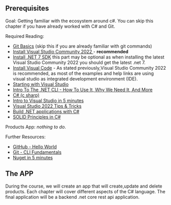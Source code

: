 ## Prerequisites

Goal: Getting familiar with the ecosystem around c#. You can skip this chapter if you have already worked with C# and Git.

Required Reading:

 - [Git Basics](https://git-scm.com/book/en/v1/Getting-Started-Git-Basics)  (skip this if you are already familiar with git commands)
 - [Install Visual Studio Community 2022 ](https://visualstudio.microsoft.com/vs/community/)   - __recommended__
 - [Install .NET 7 SDK](https://dotnet.microsoft.com/en-us/download/dotnet/7.0)
   this part may be optional as when installing the latest Visual Studio Community 2022 you should get the latest .net 7.
 - [Install Visual Code](https://code.visualstudio.com/)  - As stated previously,Visual Studio Community 2022 is recommended, as most of the examples and help links are using visual studio as integrated development environment (IDE).
 - [Starting with Visual Studio](https://www.youtube.com/watch?v=iC3CJcYxkl0&t=107s&ab_channel=MicrosoftVisualStudio)
 - [Intro To The .NET CLI - How To Use It, Why We Need It, And More](https://www.youtube.com/watch?v=RQLzp2Z8-BE&ab_channel=IAmTimCorey)
 - [C# (c sharp)](https://www.tutorialspoint.com/csharp/index.htm)
 - [Intro to Visual Studio in 5 minutes](https://www.youtube.com/watch?v=5AOp8zFu4Vg&ab_channel=dotNET)
 - [Visual Studio 2022 Tips & Tricks](https://www.youtube.com/watch?v=etHfCFwH6MY&ab_channel=ClaudioBernasconi)
 - [Build .NET applications with C#](https://docs.microsoft.com/en-us/learn/paths/build-dotnet-applications-csharp/?WT.mc_id=dotnet-35129-website)
 - [SOLID Principles in C#](https://www.c-sharpcorner.com/UploadFile/damubetha/solid-principles-in-C-Sharp/)

Products App: *nothing to do*.

Further Resources:

 - [GitHub - Hello World](https://guides.github.com/activities/hello-world/)
 - [Git - CLI Fundamentals](https://www.youtube.com/watch?v=HVsySz-h9r4)
 - [Nuget in 5 minutes](https://Nuget.apache.org/guides/getting-started/Nuget-in-five-minutes.html)
 
## The APP
During the course, we will create an app that will create,update and delete products. Each chapter will cover different aspects of the C# language. The final application will be a backend .net core rest api application.
